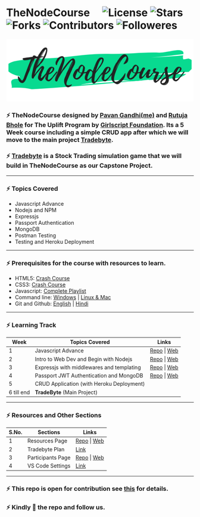 # TheNodeCourse &nbsp; &nbsp; ![License](https://img.shields.io/github/license/iampavangandhi/TheNodeCourse?color=%2308da90&label=License&style=flat-square) ![Stars](https://img.shields.io/github/stars/iampavangandhi/TheNodeCourse?color=%2308da90&label=Stars&style=flat-square) ![Forks](https://img.shields.io/github/forks/iampavangandhi/TheNodeCourse?color=%2308da90&label=Forks&style=flat-square) ![Contributors](https://img.shields.io/github/contributors/iampavangandhi/TheNodeCourse?color=%2308da90&label=Contributors&style=flat-square) ![Followeres](https://img.shields.io/github/followers/iampavangandhi?color=%2308da90&label=Followers&style=flat-square)

![logo](logo.png)

### ⚡ TheNodeCourse designed by [Pavan Gandhi(me)](https://github.com/iampavangandhi) and [Rutuja Bhole](https://github.com/vectorrb) for The Uplift Program by [Girlscript Foundation](https://www.girlscript.tech/home). Its a 5 Week course including a simple CRUD app after which we will move to the main project **[Tradebyte](https://github.com/iampavangandhi/TheNodeCourse/blob/master/Tradebyte.pdf)**.

### ⚡ **[Tradebyte](https://github.com/iampavangandhi/TheNodeCourse/blob/master/Tradebyte.pdf)** is a Stock Trading simulation game that we will build in TheNodeCourse as our Capstone Project.

---

### ⚡ Topics Covered

- Javascript Advance
- Nodejs and NPM
- Expressjs
- Passport Authentication
- MongoDB
- Postman Testing
- Testing and Heroku Deployment

---

### ⚡ Prerequisites for the course with resources to learn.

- HTML5: [Crash Course](https://youtu.be/UB1O30fR-EE)
- CSS3: [Crash Course](https://youtu.be/yfoY53QXEnI)
- Javascript: [Complete Playlist](https://www.youtube.com/playlist?list=PLDyQo7g0_nsX8_gZAB8KD1lL4j4halQBJ)
- Command line: [Windows](https://youtu.be/QISdBQDEiJ8) \| [Linux & Mac](https://youtu.be/BGjTboXjH28)
- Git and Github: [English](https://youtu.be/SWYqp7iY_Tc) \| [Hindi](https://youtu.be/iR5WIknxdkY)

---

### ⚡ Learning Track

| Week       | Topics Covered                            | Links                                                                                                                                                                                     |
| ---------- | ----------------------------------------- | ----------------------------------------------------------------------------------------------------------------------------------------------------------------------------------------- |
| 1          | Javascript Advance                        | [Repo](https://github.com/iampavangandhi/TheNodeCourse/tree/master/01%20Javascript%20Advance) \| [Web](https://iampavangandhi.github.io/TheNodeCourse/01%20Javascript%20Advance/)         |
| 2          | Intro to Web Dev and Begin with Nodejs    | [Repo](https://github.com/iampavangandhi/TheNodeCourse/tree/master/02%20Web%20Dev%20and%20Nodejs) \| [Web](https://iampavangandhi.github.io/TheNodeCourse/02%20Web%20Dev%20and%20Nodejs/) |
| 3          | Expressjs with middlewares and templating | [Repo](https://github.com/iampavangandhi/TheNodeCourse/tree/master/03%20Expressjs) \| [Web](https://iampavangandhi.github.io/TheNodeCourse/03%20Expressjs/)                               |
| 4          | Passport JWT Authentication and MongoDB   | [Repo](https://github.com/iampavangandhi/TheNodeCourse/tree/master/04%20Auth%20and%20Database) \| [Web](https://iampavangandhi.github.io/TheNodeCourse/04%20Auth%20and%20Database/)       |
| 5          | CRUD Application (with Heroku Deployment) |                                                                                                                                                                                           |
| 6 till end | **TradeByte** (Main Project)              |                                                                                                                                                                                           |

---

### ⚡ Resources and Other Sections

| S.No. | Sections          | Links                                                                                                                                                   |
| ----- | ----------------- | ------------------------------------------------------------------------------------------------------------------------------------------------------- |
| 1     | Resources Page    | [Repo](https://github.com/iampavangandhi/TheNodeCourse/tree/master/resources) \| [Web](https://iampavangandhi.github.io/TheNodeCourse/resources/)       |
| 2     | Tradebyte Plan    | [Link](https://github.com/iampavangandhi/TheNodeCourse/blob/master/Tradebyte.pdf)                                                                       |
| 3     | Participants Page | [Repo](https://github.com/iampavangandhi/TheNodeCourse/tree/master/participants) \| [Web](https://iampavangandhi.github.io/TheNodeCourse/participants/) |
| 4     | VS Code Settings  | [Link](https://gist.github.com/iampavangandhi/039b1dc5a7cdcb007ab3691814d53130)                                                                         |

---

### ⚡ This repo is open for contribution see [this](https://github.com/iampavangandhi/TheNodeCourse/blob/master/CONTRIBUTING.md) for details.

### ⚡ Kindly 🌟 the repo and follow us.
